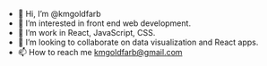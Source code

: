 - 👋 Hi, I’m @kmgoldfarb
- 👀 I’m interested in front end web development.
- 🌱 I’m work in React, JavaScript, CSS.
- 💞️ I’m looking to collaborate on data visualization and React apps.
- 📫 How to reach me kmgoldfarb@gmail.com

<!---
kmgoldfarb/kmgoldfarb is a ✨ special ✨ repository because its `README.md` (this file) appears on your GitHub profile.
You can click the Preview link to take a look at your changes.
--->
